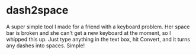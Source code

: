 # dash2space
A super simple tool I made for a friend with a keyboard problem. Her space bar is broken and she can't get a new keyboard at the moment, so I whipped this up. Just type anything in the text box, hit Convert, and it turns any dashes into spaces. Simple!
